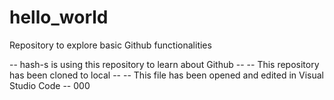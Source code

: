# hello_world
Repository to explore basic Github functionalities

-- hash-s is using this repository to learn about Github --
-- This repository has been cloned to local --
-- This file has been opened and edited in Visual Studio Code --
000
